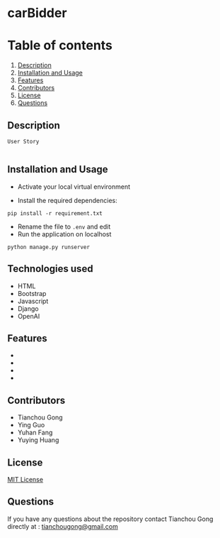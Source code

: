 # carBidder


# Table of contents
1. [Description](#description)
2. [Installation and Usage](#installation-and-usage)
3. [Features](#features)
5. [Contributors](#contributors)
6. [License](#license)
7. [Questions](#questions)

## Description
```
User Story


```
## Installation and Usage
* Activate your local virtual environment
    
* Install the required dependencies:
```
pip install -r requirement.txt
```
* Rename the file to `.env` and edit
* Run the application on localhost
```
python manage.py runserver
```

## Technologies used
* HTML
* Bootstrap
* Javascript
* Django
* OpenAI




## Features
* 
* 
* 
* 


## Contributors

* Tianchou Gong
* Ying Guo
* Yuhan Fang
* Yuying Huang


## License
[MIT License](https://choosealicense.com/licenses/mit/)

## Questions

If you have any questions about the repository contact Tianchou Gong directly at : tianchougong@gmail.com
